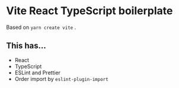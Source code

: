
# Vite React TypeScript boilerplate

Based on `yarn create vite` .

## This has...

- React
- TypeScript
- ESLint and Prettier
- Order import by `eslint-plugin-import`
